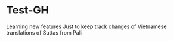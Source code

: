 # Test-GH
Learning new features
Just to keep track changes of Vietnamese translations of Suttas from Pali
